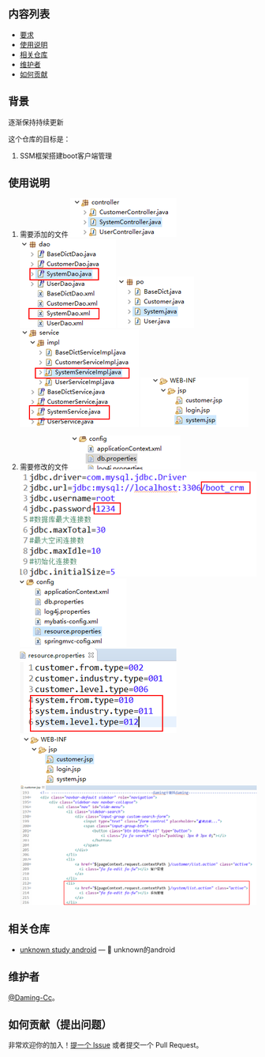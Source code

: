 
## 内容列表

- [要求](#要求)
- [使用说明](#使用说明)
- [相关仓库](#相关仓库)
- [维护者](#维护者)
- [如何贡献](#如何贡献)

## 背景

逐渐保持持续更新

这个仓库的目标是：

1. SSM框架搭建boot客户端管理

## 使用说明

1. 需要添加的文件
    ![Alt text](https://github.com/Daming-Cc/unknown_study_java/blob/master/images/ADD1.png)
    ![Alt text](https://github.com/Daming-Cc/unknown_study_java/blob/master/images/ADD2.png)
    ![Alt text](https://github.com/Daming-Cc/unknown_study_java/blob/master/images/ADD3.png)
    ![Alt text](https://github.com/Daming-Cc/unknown_study_java/blob/master/images/ADD4.png)
    ![Alt text](https://github.com/Daming-Cc/unknown_study_java/blob/master/images/ADD5.png)
    
2. 需要修改的文件
    ![Alt text](https://github.com/Daming-Cc/unknown_study_java/blob/master/images/EDIT1.png)
    ![Alt text](https://github.com/Daming-Cc/unknown_study_java/blob/master/images/EDIT2.png)
    ![Alt text](https://github.com/Daming-Cc/unknown_study_java/blob/master/images/EDIT3.png)
    ![Alt text](https://github.com/Daming-Cc/unknown_study_java/blob/master/images/EDIT4.png)
    ![Alt text](https://github.com/Daming-Cc/unknown_study_java/blob/master/images/EDIT5.png)
    ![Alt text](https://github.com/Daming-Cc/unknown_study_java/blob/master/images/EDIT6.png)

## 相关仓库

- [unknown study android](https://github.com/Daming-Cc/unknown_study_android) — 💌 unknown的android

## 维护者

[@Daming-Cc](https://github.com/Daming-Cc)。

## 如何贡献（提出问题）

非常欢迎你的加入！[提一个 Issue](https://github.com/Daming-Cc/unknown_study_java/issues/new) 或者提交一个 Pull Request。
